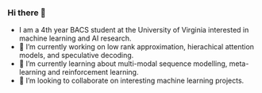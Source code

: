 ### Hi there 👋

- I am a 4th year BACS student at the University of Virginia interested in machine learning and AI research.
- 🔭 I’m currently working on low rank approximation, hierachical attention models, and speculative decoding.
- 🌱 I’m currently learning about multi-modal sequence modelling, meta-learning and reinforcement learning.
- 👯 I’m looking to collaborate on interesting machine learning projects.
<!--
**J-sandler/J-sandler** is a ✨ _special_ ✨ repository because its `README.md` (this file) appears on your GitHub profile.

Here are some ideas to get you started:

- 🔭 I’m currently working on ...
- 🌱 I’m currently learning ...
- 👯 I’m looking to collaborate on ...
- 🤔 I’m looking for help with ...
- 💬 Ask me about ...
- 📫 How to reach me: ...
- 😄 Pronouns: ...
- ⚡ Fun fact: ...
-->
